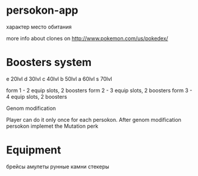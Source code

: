 persokon-app
============

характер
место обитания

more info about clones on http://www.pokemon.com/us/pokedex/

Boosters system
===============

e 20lvl
d 30lvl
c 40lvl
b 50lvl
a 60lvl
s 70lvl

form 1 - 2 equip slots, 2 boosters
form 2 - 3 equip slots, 2 boosters
form 3 - 4 equip slots, 2 boosters

Genom modification

Player can do it only once for each persokon. After genom modification persokon implemet the Mutation perk

Equipment
=========
брейсы
амулеты
рунные камни
стекеры
